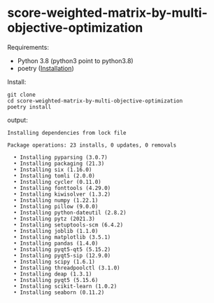 # score-weighted-matrix-by-multi-objective-optimization

Requirements:
- Python 3.8 (python3 point to python3.8)
- poetry  ([Installation](https://github.com/python-poetry/poetry))

Install:
```
git clone
cd score-weighted-matrix-by-multi-objective-optimization
poetry install
```
output:
```
Installing dependencies from lock file

Package operations: 23 installs, 0 updates, 0 removals

  • Installing pyparsing (3.0.7)
  • Installing packaging (21.3)
  • Installing six (1.16.0)
  • Installing tomli (2.0.0)
  • Installing cycler (0.11.0)
  • Installing fonttools (4.29.0)
  • Installing kiwisolver (1.3.2)
  • Installing numpy (1.22.1)
  • Installing pillow (9.0.0)
  • Installing python-dateutil (2.8.2)
  • Installing pytz (2021.3)
  • Installing setuptools-scm (6.4.2)
  • Installing joblib (1.1.0)
  • Installing matplotlib (3.5.1)
  • Installing pandas (1.4.0)
  • Installing pyqt5-qt5 (5.15.2)
  • Installing pyqt5-sip (12.9.0)
  • Installing scipy (1.6.1)
  • Installing threadpoolctl (3.1.0)
  • Installing deap (1.3.1)
  • Installing pyqt5 (5.15.6)
  • Installing scikit-learn (1.0.2)
  • Installing seaborn (0.11.2)
```
